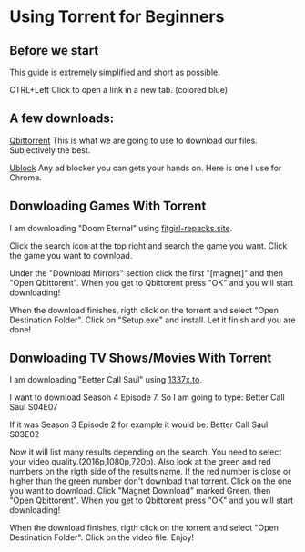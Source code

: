 # Using Torrent for Beginners

## Before we start
This guide is extremely simplified and short as possible.

CTRL+Left Click to open a link in a new tab. (colored blue)

## A few downloads: 
[Qbittorrent](https://www.fosshub.com/qBittorrent.html) This is what we are going to use to download our files. Subjectively the best. 

[Ublock](https://chrome.google.com/webstore/detail/ublock-origin/cjpalhdlnbpafiamejdnhcphjbkeiagm?hl=en) Any ad blocker you can gets your hands on. Here is one I use for Chrome.

## Donwloading Games With Torrent
I am downloading "Doom Eternal" using [fitgirl-repacks.site](https://fitgirl-repacks.site/). 

Click the search icon at the top right and search the game you want. Click the game you want to download. 

Under the "Download Mirrors" section click the first "[magnet]" and then "Open Qbittorent". When you get to Qbittorent press "OK" and you will start downloading!

When the download finishes, rigth click on the torrent and select "Open Destination Folder". Click on "Setup.exe" and install. Let it finish and you are done!

## Donwloading TV Shows/Movies With Torrent
I am downloading "Better Call Saul" using [1337x.to](https://1337x.to). 

I want to download Season 4 Episode 7. So I am going to type: Better Call Saul S04E07

If it was Season 3 Episode 2 for example it would be: Better Call Saul S03E02

Now it will list many results depending on the search. You need to select your video quality.(2016p,1080p,720p). Also look at the green and red numbers on the rigth side of the results name. If the red number is close or higher than the green number don't download that torrent. Click on the one you want to download. Click "Magnet Download" marked Green. then "Open Qbittorent". When you get to Qbittorent press "OK" and you will start downloading!

When the download finishes, rigth click on the torrent and select "Open Destination Folder". Click on the video file. Enjoy!
